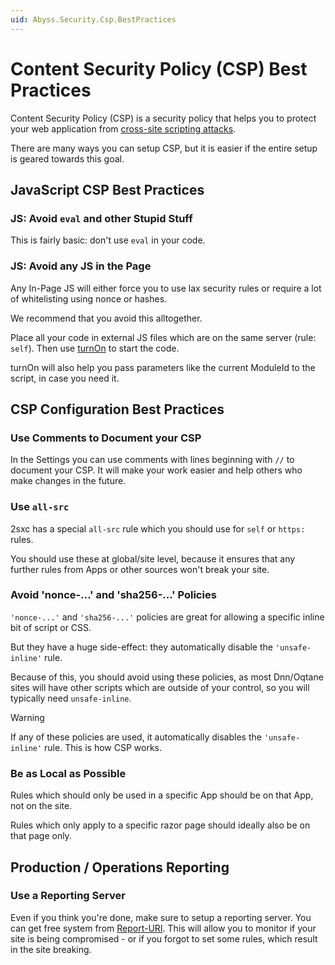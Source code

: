 ```yaml
---
uid: Abyss.Security.Csp.BestPractices
---
```


# Content Security Policy (CSP) Best Practices

Content Security Policy (CSP) is a security policy that helps you to protect your web application from [cross-site scripting attacks](https://en.wikipedia.org/wiki/Cross-site_scripting).

There are many ways you can setup CSP, but it is easier if the entire setup is geared towards this goal.

## JavaScript CSP Best Practices

### JS: Avoid `eval` and other Stupid Stuff

This is fairly basic: don't use `eval` in your code.


### JS: Avoid any JS in the Page

Any In-Page JS will either force you to use lax security rules or require a lot of whitelisting using nonce or hashes. 

We recommend that you avoid this alltogether. 

Place all your code in external JS files which are on the same server (rule: `self`).
Then use [turnOn](xref:JsCode.TurnOn.Index) to start the code. 

turnOn will also help you pass parameters like the current ModuleId to the script, in case you need it. 


## CSP Configuration Best Practices

### Use Comments to Document your CSP

In the Settings you can use comments with lines beginning with `//` to document your CSP.
It will make your work easier and help others who make changes in the future.

### Use `all-src`

2sxc has a special `all-src` rule which you should use for `self` or `https:` rules. 

You should use these at global/site level, because it ensures that any further rules from Apps or other sources won't break your site.

### Avoid 'nonce-...' and 'sha256-...' Policies

`'nonce-...'` and `'sha256-...'` policies are great for allowing a specific inline bit of script or CSS. 

But they have a huge side-effect: they automatically disable the `'unsafe-inline'` rule. 

Because of this, you should avoid using these policies, as most Dnn/Oqtane sites will have other scripts which are outside of your control, so you will typically need `unsafe-inline`.

> [!WARNING]
> If any of these policies are used, it automatically disables the `'unsafe-inline'` rule. 
> This is how CSP works.

### Be as Local as Possible

Rules which should only be used in a specific App should be on that App, not on the site.

Rules which only apply to a specific razor page should ideally also be on that page only.


## Production / Operations Reporting

### Use a Reporting Server

Even if you think you're done, make sure to setup a reporting server.
You can get free system from [Report-URI](https://report-uri.com/).
This will allow you to monitor if your site is being compromised - or if you forgot to set some rules, which result in the site breaking. 